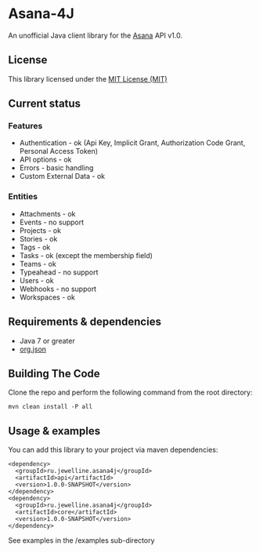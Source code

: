 # Asana-4J 
An unofficial Java client library for the [Asana](https://asana.com/) API v1.0.

## License
This library licensed under the [MIT License (MIT)](https://opensource.org/licenses/MIT)

## Current status
### Features
* Authentication - ok (Api Key, Implicit Grant, Authorization Code Grant, Personal Access Token)
* API options - ok
* Errors - basic handling
* Custom External Data - ok

### Entities
* Attachments - ok
* Events - no support
* Projects - ok
* Stories - ok
* Tags - ok
* Tasks - ok (except the membership field)
* Teams - ok
* Typeahead - no support
* Users - ok
* Webhooks - no support
* Workspaces - ok


## Requirements & dependencies
* Java 7 or greater
* [org.json](http://www.json.org/java/)

## Building The Code
Clone the repo and perform the following command from the root directory:
```shell
mvn clean install -P all
```

## Usage & examples
You can add this library to your project via maven dependencies:
```shell
<dependency>
  <groupId>ru.jewelline.asana4j</groupId>
  <artifactId>api</artifactId>
  <version>1.0.0-SNAPSHOT</version>
</dependency>
<dependency>
  <groupId>ru.jewelline.asana4j</groupId>
  <artifactId>core</artifactId>
  <version>1.0.0-SNAPSHOT</version>
</dependency>
```
See examples in the /examples sub-directory
